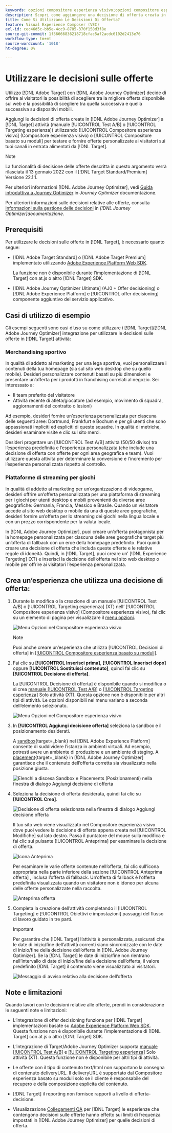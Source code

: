 ```yaml
---
keywords: opzioni compositore esperienza visivo;opzioni compositore esperienza;opzioni esperienza;decisione offerta;offer decisioning;AJO;Ottimizzatore percorso
description: Scopri come aggiungere una decisione di offerta creata in [!DNL Adobe Journey Optimizer] a un’attività .
title: Come Si Utilizzano Le Decisioni Di Offerta?
feature: Visual Experience Composer (VEC)
exl-id: cec46d5c-bb5e-4cc9-8785-370f158d3f8e
source-git-commit: 1f36666836218718cfac5af2acdc6102d2413e76
workflow-type: tm+mt
source-wordcount: '1018'
ht-degree: 0%

---
```


# Utilizzare le decisioni sulle offerte

Utilizzo [!DNL Adobe Target] con [!DNL Adobe Journey Optimizer] decide di offrire ai visitatori la possibilità di scegliere tra la migliore offerta disponibile sul web e la possibilità di scegliere tra quella successiva e quella successiva su dispositivi mobili.

Aggiungi le decisioni di offerta create in [!DNL Adobe Journey Optimizer] a [!DNL Target] attività (manuale [!UICONTROL Test A/B] o [!UICONTROL Targeting esperienza]) utilizzando [!UICONTROL Compositore esperienza visivo] (Compositore esperienza visivo) o [!UICONTROL Compositore basato su moduli] per testare e fornire offerte personalizzate ai visitatori sui tuoi canali in entrata alimentati da [!DNL Target].

>[!NOTE]
>
>La funzionalità di decisione delle offerte descritta in questo argomento verrà rilasciata il 13 gennaio 2022 con il [!DNL Target Standard/Premium] Versione 22.1.1.

Per ulteriori informazioni [!DNL Adobe Journey Optimizer], vedi [Guida introduttiva a Journey Optimizer](https://experienceleague.adobe.com/docs/journey-optimizer/using/get-started/get-started.html) in *Journey Optimizer* documentazione.

Per ulteriori informazioni sulle decisioni relative alle offerte, consulta [Informazioni sulla gestione delle decisioni](https://experienceleague.adobe.com/docs/journey-optimizer/using/offer-decisioniong/get-started/starting-offer-decisioning.html) in *[!DNL Journey Optimizer]documentazione*.

## Prerequisiti

Per utilizzare le decisioni sulle offerte in [!DNL Target], è necessario quanto segue:

* [!DNL Adobe Target Standard] o [!DNL Adobe Target Premium] implementato utilizzando [Adobe Experience Platform Web SDK](/help/c-implementing-target/c-implementing-target-for-client-side-web/aep-web-sdk.md).

   La funzione non è disponibile durante l’implementazione di [!DNL Target] con at.js o altro [!DNL Target] SDK.

* [!DNL Adobe Journey Optimizer Ultimate] (AJ0 + Offer decisioning) o [!DNL Adobe Experience Platform] e [!UICONTROL offer decisioning] componente aggiuntivo del servizio applicativo.

## Casi di utilizzo di esempio

Gli esempi seguenti sono casi d’uso su come utilizzare i [!DNL Target]/[!DNL Adobe Journey Optimizer] integrazione per utilizzare le decisioni sulle offerte in [!DNL Target] attività:

### Merchandising sportivo

In qualità di addetto al marketing per una lega sportiva, vuoi personalizzare i contenuti della tua homepage (sia sul sito web desktop che su quello mobile). Desideri personalizzare contenuti basati su più dimensioni e presentare un’offerta per i prodotti in franchising correlati al negozio. Sei interessato a:

* Il team preferito del visitatore
* Attività recente di atleta/giocatore (ad esempio, movimento di squadra, aggiornamenti del contratto o lesioni)

Ad esempio, desideri fornire un’esperienza personalizzata per ciascuna delle seguenti aree: Dortmund, Frankfurt e Bochum e per gli utenti che sono appassionati impliciti ed espliciti di queste squadre. In qualità di metriche, desideri esaminare visite e clic sul sito merci.

Desideri progettare un [!UICONTROL Test A/B] attività (50/50 diviso) tra l’esperienza predefinita e l’esperienza personalizzata (che include una decisione di offerta con offerte per ogni area geografica e team). Vuoi utilizzare questa attività per determinare la conversione e l’incremento per l’esperienza personalizzata rispetto al controllo.

### Piattaforme di streaming per giochi

In qualità di addetto al marketing per un’organizzazione di videogame, desideri offrire un’offerta personalizzata per una piattaforma di streaming per i giochi per utenti desktop e mobili provenienti da diverse aree geografiche: Germania, Francia, Messico e Brasile. Quando un visitatore accede al sito web desktop o mobile da una di queste aree geografiche, desideri fornire un’offerta per lo streaming dei giochi nella lingua locale e con un prezzo corrispondente per la valuta locale.

In [!DNL Adobe Journey Optimizer], puoi creare un’offerta protagonista per la homepage personalizzata per ciascuna delle aree geografiche target più un’offerta di fallback con un eroe della homepage predefinito. Puoi quindi creare una decisione di offerta che includa queste offerte e le relative regole di idoneità. Quindi, in [!DNL Target], puoi creare un’ [!DNL Experience Targeting] (XT) e inserisci la decisione dell’offerta nel sito web desktop o mobile per offrire ai visitatori l’esperienza personalizzata.

## Crea un’esperienza che utilizza una decisione di offerta:

1. Durante la modifica o la creazione di un manuale [!UICONTROL Test A/B] o [!UICONTROL Targeting esperienza] (XT) nell’ [!UICONTROL Compositore esperienza visivo] (Compositore esperienza visivo), fai clic su un elemento di pagina per visualizzare il [menu opzioni](/help/c-experiences/c-visual-experience-composer/viztarget-options.md).

   ![Menu Opzioni nel Compositore esperienza visivo](assets/options-menu1.png)

   >[!NOTE]
   >
   >Puoi anche creare un’esperienza che utilizza [!UICONTROL Decisioni di offerta] in [[!UICONTROL Compositore esperienza basato su moduli]](/help/c-experiences/form-experience-composer.md).

1. Fai clic su **[!UICONTROL Inserisci prima]**, **[!UICONTROL Inserisci dopo]** oppure **[!UICONTROL Sostituisci contenuto]**, quindi fai clic su **[!UICONTROL Decisione di offerta]**.

   La [!UICONTROL Decisione di offerta] è disponibile quando si modifica o si crea [manuale [!UICONTROL Test A/B]](/help/c-activities/t-test-ab/test-ab.md#types) o [[!UICONTROL Targeting esperienza]](/help/c-activities/t-experience-target/experience-target.md) Solo attività (XT). Questa opzione non è disponibile per altri tipi di attività. Le opzioni disponibili nel menu variano a seconda dell’elemento selezionato.

   ![Menu Opzioni nel Compositore esperienza visivo](assets/options-menu.png)

1. In **[!UICONTROL Aggiungi decisione offerta]** seleziona la sandbox e il posizionamento desiderati.

   A [sandbox](https://experienceleague.adobe.com/docs/experience-platform/sandbox/ui/overview.html){target=_blank} nel [!DNL Adobe Experience Platform] consente di suddividere l’istanza in ambienti virtuali. Ad esempio, potresti avere un ambiente di produzione e un ambiente di staging. A [placement](https://experienceleague.adobe.com/docs/journey-optimizer/using/offer-decisioniong/create-components/creating-placements.html){target=_blank} in [!DNL Adobe Journey Optimizer] garantisce che il contenuto dell’offerta corretta sia visualizzato nella posizione giusta.

   ![Elenchi a discesa Sandbox e Placements (Posizionamenti) nella finestra di dialogo Aggiungi decisione di offerta](/help/c-integrating-target-with-mac/ajo/assets/sandbox-placement.png)

1. Seleziona la decisione di offerta desiderata, quindi fai clic su **[!UICONTROL Crea]**.

   ![Decisione di offerta selezionata nella finestra di dialogo Aggiungi decisione offerta](assets/offer-decision.png)

   Il tuo sito web viene visualizzato nel Compositore esperienza visivo dove puoi vedere la decisione di offerta appena creata nel [!UICONTROL Modifiche] sul lato destro. Passa il puntatore del mouse sulla modifica e fai clic sul pulsante [!UICONTROL Anteprima] per esaminare la decisione di offerta.

   ![Icona Anteprima](assets/preview-icon.png)

   Per esaminare le varie offerte contenute nell’offerta, fai clic sull’icona appropriata nella parte inferiore della sezione [!UICONTROL Anteprima offerta] , inclusa l’offerta di fallback. Un’offerta di fallback è l’offerta predefinita visualizzata quando un visitatore non è idoneo per alcuna delle offerte personalizzate nella raccolta.

   ![Anteprima offerta](assets/offer-preview.png)

1. Completa la creazione dell’attività completando il [!UICONTROL Targeting] e [!UICONTROL Obiettivi e impostazioni] passaggi del flusso di lavoro guidato in tre parti.

   >[!IMPORTANT]
   >
   >Per garantire che [!DNL Target] l’attività è personalizzata, assicurati che le date di inizio/fine dell’attività correnti siano sincronizzate con le date di inizio/fine della decisione dell’offerta in [!DNL Adobe Journey Optimizer]. Se la [!DNL Target] le date di inizio/fine non rientrano nell’intervallo di date di inizio/fine della decisione dell’offerta, il valore predefinito [!DNL Target] il contenuto viene visualizzato ai visitatori.

   ![Messaggio di avviso relativo alla decisione dell’offerta](/help/c-integrating-target-with-mac/ajo/assets/offer-decision-warning.png)

## Note e limitazioni

Quando lavori con le decisioni relative alle offerte, prendi in considerazione le seguenti note e limitazioni:

* L’integrazione di offer decisioning funziona per [!DNL Target] implementazioni basate su [Adobe Experience Platform Web SDK](/help/c-implementing-target/c-implementing-target-for-client-side-web/aep-web-sdk.md). Questa funzione non è disponibile durante l’implementazione di [!DNL Target] con at.js o altro [!DNL Target] SDK.

* L’integrazione di Target/Adobe Journey Optimizer supporta [manuale [!UICONTROL Test A/B]](/help/c-activities/t-test-ab/test-ab.md#types) e [[!UICONTROL Targeting esperienza]](/help/c-activities/t-experience-target/experience-target.md) Solo attività (XT). Questa funzione non è disponibile per altri tipi di attività.

* Le offerte con il tipo di contenuto text/html non supportano la consegna di contenuto deliveryURL. Il deliveryURL è supportato dal Compositore esperienza basato su moduli solo se il cliente è responsabile del recupero e della composizione esplicita del contenuto.

* [!DNL Target] il reporting non fornisce rapporti a livello di offerta-decisione.

* Visualizzazione [Collegamenti QA](/help/c-activities/c-activity-qa/activity-qa.md) per [!DNL Target] le esperienze che contengono decisioni sulle offerte hanno effetto sui limiti di frequenza impostati in [!DNL Adobe Journey Optimizer] per quelle decisioni di offerta.

